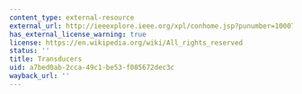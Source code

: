 ```yaml
---
content_type: external-resource
external_url: http://ieeexplore.ieee.org/xpl/conhome.jsp?punumber=1000712
has_external_license_warning: true
license: https://en.wikipedia.org/wiki/All_rights_reserved
status: ''
title: Transducers
uid: a7bed0ab-2cca-49c1-be53-f085672dec3c
wayback_url: ''
---
```

